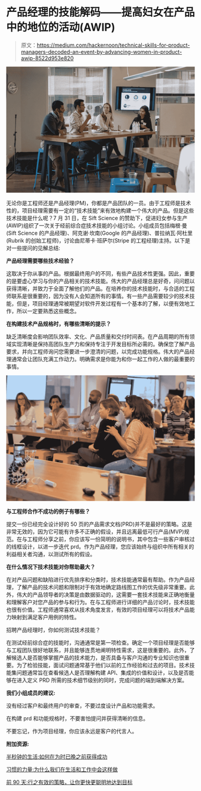 # 产品经理的技能解码——提高妇女在产品中的地位的活动(AWIP)

> 原文：<https://medium.com/hackernoon/technical-skills-for-product-managers-decoded-an-event-by-advancing-women-in-product-awip-8522d953e820>

![](img/53952ee6e1a571b4c4071899ecef2aaf.png)

无论你是工程师还是产品经理(PM)，你都是产品团队的一员。由于工程师是技术性的，项目经理需要有一定的“技术技能”来有效地构建一个伟大的产品。但是这些技术技能是什么呢？7 月 31 日，在 Sift Science 的赞助下，促进妇女参与生产(AWIP)组织了一次关于经前综合症技术技能的小组讨论。小组成员包括梅根·曼(Sift Science 的产品经理)、阿克谢·坎南(Google 的产品经理)、普拉纳瓦·阿杜里(Rubrik 的创始工程师)，讨论由尼蒂卡·班萨尔(Stripe 的工程经理)主持。以下是对一些提问的见解总结:

**产品经理需要哪些技术经验？**

这取决于你从事的产品。根据最终用户的不同，有些产品技术性更强。因此，重要的是要虚心学习与你的产品相关的技术技能。伟大的产品经理总是好奇，问问题以获得清晰，并致力于全面了解他们的产品。在培养你的技术技能时，与合适的工程师联系是很重要的，因为没有人会知道所有的事情。有一些产品需要较少的技术技能，但是，项目经理通常被期望对软件开发过程有一个基本的了解，以便有效地工作，所以一定要熟悉这些概念。

**在构建技术产品规格时，有哪些清晰的提示？**

缺乏清晰度会影响团队效率、文化、产品质量和交付时间表。在产品周期的所有领域实现清晰是保持高团队生产力和保持专注于开发目标所必需的。确保您了解产品要求，并向工程师询问您需要进一步澄清的问题，以完成功能规格。伟大的产品经理通常会让团队充满工作动力。明确需求是你能为和你一起工作的人做的最重要的事情。

![](img/db9db54bcc9dd7026eb1d52c712f3cad.png)

**与工程师合作不成功的例子有哪些？**

提交一份已经完全设计好的 50 页的产品需求文档(PRD)并不是最好的策略。这是非常无效的，因为它可能有许多不正确的假设，并且远离最低可行产品(MVP)规范。在与工程师分享之前，你应该写一份简明的说明书，其中包含一些客户审核过的线框设计，以进一步迭代 prd。作为产品经理，您应该始终与组织中所有相关的利益相关者沟通，以测试所有的假设。

**在什么情况下技术技能对你帮助最大？**

在对产品问题和缺陷进行优先排序和分类时，技术技能通常最有帮助。作为产品经理，了解产品的技术问题和限制对于有效地确定路线图工作的优先级非常重要。此外，伟大的产品领导者的决策是由数据驱动的，这需要一套技术技能来正确地衡量和理解客户对您产品的参与和行为。在与工程师进行详细的产品讨论时，技术技能也很有价值。工程师通常喜欢从技术角度发言，有效的项目经理可以将技术产品能力映射到满足客户用例的特性。

招聘产品经理时，你如何测试技术技能？

在测试经前综合症的技能时，沟通通常是第一项检查。确定一个项目经理是否能够与工程团队很好地联系，并且能够连贯地阐明特性需求，这是很重要的。此外，了解候选人是否能够掌握产品的技术能力，是否具备与客户沟通的专业知识也很重要。为了检验技能，面试问题通常基于他们以前的工作经验和过去的项目。技术技能集问题通常旨在查看候选人是否理解构建 API、集成的价值和设计，以及是否能够在进入定义 PRD 所需的技术细节级别的同时，完成问题的端到端解决方案。

**我们小组成员的建议:**

没有经过客户和最终用户的审查，不要过度设计产品和功能需求。

在构建 prd 和功能规格时，不要害怕提问并获得清晰的信息。

不要忘记，作为项目经理，你应该永远是客户的代言人。

**附加资源:**

[半秒钟的生活:如何在为时已晚之前获得成功](https://www.amazon.com/Life-Half-Second-Achieve-Success-ebook/dp/B00FZFB2OI)

[习惯的力量:为什么我们在生活和工作中会这样做](https://www.amazon.com/Power-Habit-What-Life-Business-ebook/dp/B0055PGUYU)

[前 90 天:行之有效的策略，让你更快更聪明地达到目标](https://www.amazon.com/First-90-Days-Strategies-Expanded/dp/1422188612)